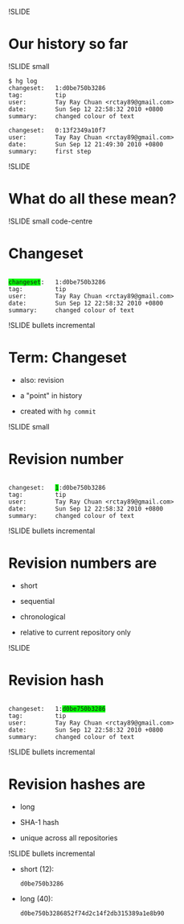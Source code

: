 !SLIDE

# Our history so far

!SLIDE small

	$ hg log
	changeset:   1:d0be750b3286
	tag:         tip
	user:        Tay Ray Chuan <rctay89@gmail.com>
	date:        Sun Sep 12 22:58:32 2010 +0800
	summary:     changed colour of text

	changeset:   0:13f2349a10f7
	user:        Tay Ray Chuan <rctay89@gmail.com>
	date:        Sun Sep 12 21:49:30 2010 +0800
	summary:     first step

!SLIDE

# What do all these mean?

!SLIDE small code-centre

# Changeset

<pre><code>
<span style="background-color: lime">changeset</span>:   1:d0be750b3286
tag:         tip
user:        Tay Ray Chuan &lt;rctay89@gmail.com&gt;
date:        Sun Sep 12 22:58:32 2010 +0800
summary:     changed colour of text
</code></pre>

!SLIDE bullets incremental

# Term: Changeset

- also: revision

- a "point" in history

- created with `hg commit`

!SLIDE small

# Revision number

<pre><code>
changeset:   <span style="background-color: lime">1</span>:d0be750b3286
tag:         tip
user:        Tay Ray Chuan &lt;rctay89@gmail.com&gt;
date:        Sun Sep 12 22:58:32 2010 +0800
summary:     changed colour of text
</code></pre>

!SLIDE bullets incremental

# Revision numbers are

- short

- sequential

- chronological

- relative to current repository only

!SLIDE

# Revision hash

<pre><code>
changeset:   1:<span style="background-color: lime">d0be750b3286</span>
tag:         tip
user:        Tay Ray Chuan &lt;rctay89@gmail.com&gt;
date:        Sun Sep 12 22:58:32 2010 +0800
summary:     changed colour of text
</code></pre>

!SLIDE bullets incremental

# Revision hashes are

- long

- SHA-1 hash

- unique across all repositories

!SLIDE bullets incremental

- short (12):

  `d0be750b3286`

- long (40):

  `d0be750b3286852f74d2c14f2db315389a1e8b90`
